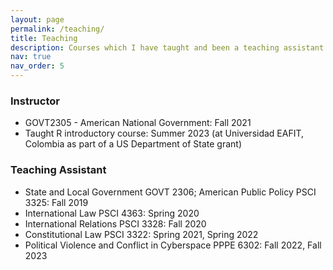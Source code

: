 ```yaml
---
layout: page
permalink: /teaching/
title: Teaching
description: Courses which I have taught and been a teaching assistant (TA) for.
nav: true
nav_order: 5
---
```


### Instructor
- GOVT2305 - American National Government: Fall 2021
- Taught R introductory course: Summer 2023 (at Universidad EAFIT, Colombia as part of a US Department of State grant)

### Teaching Assistant
- State and Local Government GOVT 2306; American Public Policy PSCI 3325: Fall 2019
- International Law PSCI 4363: Spring 2020
- International Relations PSCI 3328: Fall 2020
- Constitutional Law PSCI 3322: Spring 2021, Spring 2022
- Political Violence and Conflict in Cyberspace PPPE 6302: Fall 2022, Fall 2023
 
  
